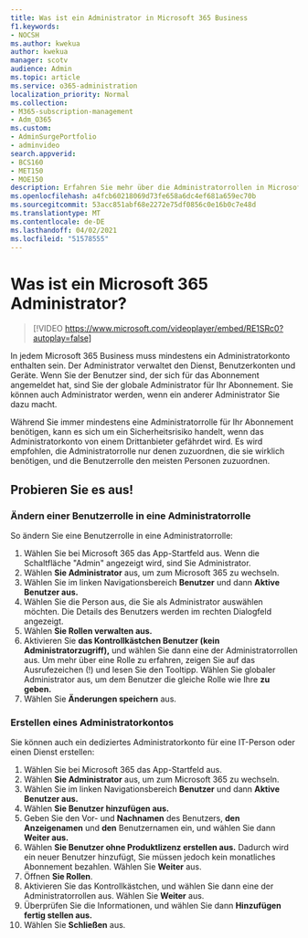 ```yaml
---
title: Was ist ein Administrator in Microsoft 365 Business
f1.keywords:
- NOCSH
ms.author: kwekua
author: kwekua
manager: scotv
audience: Admin
ms.topic: article
ms.service: o365-administration
localization_priority: Normal
ms.collection:
- M365-subscription-management
- Adm_O365
ms.custom:
- AdminSurgePortfolio
- adminvideo
search.appverid:
- BCS160
- MET150
- MOE150
description: Erfahren Sie mehr über die Administratorrollen in Microsoft 365 Business.
ms.openlocfilehash: a4fcb60218069d73fe658a6dc4ef681a659ec70b
ms.sourcegitcommit: 53acc851abf68e2272e75df0856c0e16b0c7e48d
ms.translationtype: MT
ms.contentlocale: de-DE
ms.lasthandoff: 04/02/2021
ms.locfileid: "51578555"
---
```

# <a name="what-is-a-microsoft-365-admin"></a>Was ist ein Microsoft 365 Administrator?

> [!VIDEO https://www.microsoft.com/videoplayer/embed/RE1SRc0?autoplay=false]

In jedem Microsoft 365 Business muss mindestens ein Administratorkonto enthalten sein. Der Administrator verwaltet den Dienst, Benutzerkonten und Geräte. Wenn Sie der Benutzer sind, der sich für das Abonnement angemeldet hat, sind Sie der globale Administrator für Ihr Abonnement. Sie können auch Administrator werden, wenn ein anderer Administrator Sie dazu macht.

Während Sie immer mindestens eine Administratorrolle für Ihr Abonnement benötigen, kann es sich um ein Sicherheitsrisiko handelt, wenn das Administratorkonto von einem Drittanbieter gefährdet wird. Es wird empfohlen, die Administratorrolle nur denen zuzuordnen, die sie wirklich benötigen, und die Benutzerrolle den meisten Personen zuzuordnen.

## <a name="try-it"></a>Probieren Sie es aus!

### <a name="change-a-user-role-to-an-admin-role"></a>Ändern einer Benutzerrolle in eine Administratorrolle

So ändern Sie eine Benutzerrolle in eine Administratorrolle:

1. Wählen Sie bei Microsoft 365 das App-Startfeld aus. Wenn die Schaltfläche "Admin" angezeigt wird, sind Sie Administrator.
1. Wählen **Sie Administrator** aus, um zum Microsoft 365 zu wechseln.
1. Wählen Sie im linken Navigationsbereich **Benutzer** und dann **Aktive Benutzer aus.**
1. Wählen Sie die Person aus, die Sie als Administrator auswählen möchten. Die Details des Benutzers werden im rechten Dialogfeld angezeigt.
1. Wählen **Sie Rollen verwalten aus.**
1. Aktivieren Sie **das Kontrollkästchen Benutzer (kein Administratorzugriff),** und wählen Sie dann eine der Administratorrollen aus. Um mehr über eine Rolle zu erfahren, zeigen Sie auf das Ausrufezeichen (!) und lesen Sie den Tooltipp. Wählen Sie globaler Administrator aus, um dem Benutzer die gleiche Rolle wie Ihre **zu geben.**
1. Wählen Sie **Änderungen speichern** aus.

### <a name="create-an-admin-account"></a>Erstellen eines Administratorkontos 

Sie können auch ein dediziertes Administratorkonto für eine IT-Person oder einen Dienst erstellen:

1. Wählen Sie bei Microsoft 365 das App-Startfeld aus.
1. Wählen **Sie Administrator** aus, um zum Microsoft 365 zu wechseln.
1. Wählen Sie im linken Navigationsbereich **Benutzer** und dann **Aktive Benutzer aus.**
1. Wählen **Sie Benutzer hinzufügen aus.**
1. Geben Sie den Vor- und **Nachnamen** des Benutzers, **den Anzeigenamen** und **den** Benutzernamen ein, und wählen Sie dann **Weiter aus.** 
1. Wählen **Sie Benutzer ohne Produktlizenz erstellen aus.** Dadurch wird ein neuer Benutzer hinzufügt, Sie müssen jedoch kein monatliches Abonnement bezahlen. Wählen Sie **Weiter** aus.
1. Öffnen **Sie Rollen**.
1. Aktivieren Sie das Kontrollkästchen, und wählen Sie dann eine der Administratorrollen aus. Wählen Sie **Weiter** aus.
1. Überprüfen Sie die Informationen, und wählen Sie dann **Hinzufügen fertig stellen aus.**
1. Wählen Sie **Schließen** aus.
